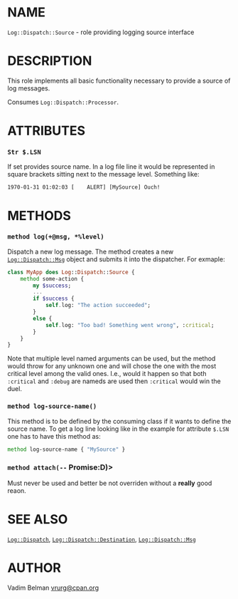 NAME
====



`Log::Dispatch::Source` - role providing logging source interface

DESCRIPTION
===========



This role implements all basic functionality necessary to provide a source of log messages.

Consumes `Log::Dispatch::Processor`.

ATTRIBUTES
==========



### `Str $.LSN`

If set provides source name. In a log file line it would be represented in square brackets sitting next to the message level. Something like:

    1970-01-31 01:02:03 [    ALERT] [MySource] Ouch!

METHODS
=======



### `method log(+@msg, *%level)`

Dispatch a new log message. The method creates a new [`Log::Dispatch::Msg`](Msg.md) object and submits it into the dispatcher. For exmaple:

```raku
class MyApp does Log::Dispatch::Source {
    method some-action {
        my $success;
        ...
        if $success {
            self.log: "The action succeeded";
        }
        else {
            self.log: "Too bad! Something went wrong", :critical;
        }
    }
}
```

Note that multiple level named arguments can be used, but the method would throw for any unknown one and will chose the one with the most critical level among the valid ones. I.e., would it happen so that both `:critical` and `:debug` are nameds are used then `:critical` would win the duel.

### `method log-source-name()`

This method is to be defined by the consuming class if it wants to define the source name. To get a log line looking like in the example for attribute `$.LSN` one has to have this method as:

```raku
method log-source-name { "MySource" }
```

### `method attach(--` Promise:D)>

Must never be used and better be not overriden without a **really** good reaon.

SEE ALSO
========

[`Log::Dispatch`](../Dispatch.md), [`Log::Dispatch::Destination`](Destination.md), [`Log::Dispatch::Msg`](Msg.md)

AUTHOR
======

Vadim Belman <vrurg@cpan.org>

